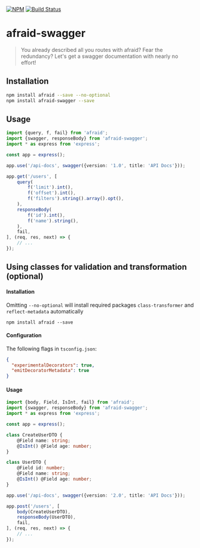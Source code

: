 [![NPM](https://img.shields.io/npm/v/afraid-swagger.svg)](https://www.npmjs.com/package/afraid-swagger)
[![Build Status](https://travis-ci.org/RobinBuschmann/afraid-swagger.svg?branch=master)](https://travis-ci.org/RobinBuschmann/afraid-swagger)

# afraid-swagger
> You already described all you routes with afraid? Fear the redundancy? Let's get a swagger documentation with nearly no effort!

## Installation
```bash
npm install afraid --save --no-optional
npm install afraid-swagger --save
```

## Usage
```typescript
import {query, f, fail} from 'afraid';
import {swagger, responseBody} from 'afraid-swagger';
import * as express from 'express';

const app = express();

app.use('/api-docs', swagger({version: '1.0', title: 'API Docs'}));

app.get('/users', [
    query(
        f('limit').int(),
        f('offset').int(),
        f('filters').string().array().opt(),
    ),
    responseBody(
        f('id').int(),
        f('name').string(),
    ),
    fail,
], (req, res, next) => {
    // ...
});
```

## Using classes for validation and transformation (optional)

#### Installation
Omitting `--no-optional` will install required packages `class-transformer` and `reflect-metadata` automatically
```
npm install afraid --save 
```
#### Configuration
The following flags in `tsconfig.json`:
```json
{
  "experimentalDecorators": true,
  "emitDecoratorMetadata": true
}
```

#### Usage
```typescript
import {body, Field, IsInt, fail} from 'afraid';
import {swagger, responseBody} from 'afraid-swagger';
import * as express from 'express';

const app = express();

class CreateUserDTO {
    @Field name: string;
    @IsInt() @Field age: number;
}

class UserDTO {
    @Field id: number;
    @Field name: string;
    @IsInt() @Field age: number;
}

app.use('/api-docs', swagger({version: '2.0', title: 'API Docs'}));

app.post('/users', [
    body(CreateUserDTO),
    responseBody(UserDTO),
    fail,
], (req, res, next) => {
    // ...
});
```
